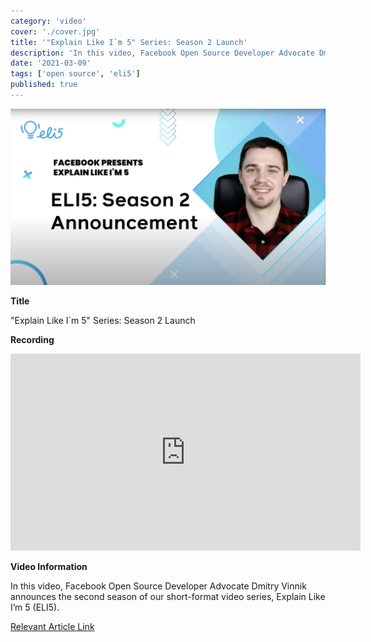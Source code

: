 ```yaml
---
category: 'video'
cover: './cover.jpg'
title: '"Explain Like I`m 5" Series: Season 2 Launch'
description: 'In this video, Facebook Open Source Developer Advocate Dmitry announces the second season of our short-format video series, Explain Like I’m 5 (ELI5).'
date: '2021-03-09'
tags: ['open source', 'eli5']
published: true
---
```

![cover](./cover.jpg)

**Title**

"Explain Like I`m 5" Series: Season 2 Launch

**Recording**

<iframe width="560" height="315" src="https://www.youtube.com/embed/-bA9IsyzAXk" title="YouTube video player" frameborder="0" allow="accelerometer; autoplay; clipboard-write; encrypted-media; gyroscope; picture-in-picture" allowfullscreen></iframe>

<br>

**Video Information**

In this video, Facebook Open Source Developer Advocate Dmitry Vinnik announces the second season of our short-format video series, Explain Like I’m 5 (ELI5). 

[Relevant Article Link]()




